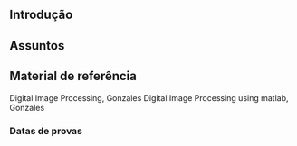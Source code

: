 ## Introdução

## Assuntos

## Material de referência
Digital Image Processing, Gonzales
Digital Image Processing using matlab, Gonzales

### Datas de provas
